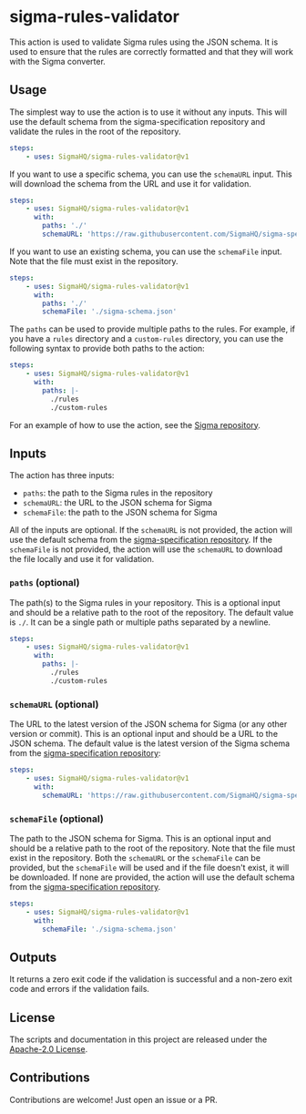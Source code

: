 # sigma-rules-validator

This action is used to validate Sigma rules using the JSON schema. It is used to ensure that the rules are correctly formatted and that they will work with the Sigma converter.

## Usage

The simplest way to use the action is to use it without any inputs. This will use the default schema from the sigma-specification repository and validate the rules in the root of the repository.

```yaml
steps:
    - uses: SigmaHQ/sigma-rules-validator@v1
```

If you want to use a specific schema, you can use the `schemaURL` input. This will download the schema from the URL and use it for validation.

```yaml
steps:
    - uses: SigmaHQ/sigma-rules-validator@v1
      with:
        paths: './'
        schemaURL: 'https://raw.githubusercontent.com/SigmaHQ/sigma-specification/main/sigma-schema.json'
```

If you want to use an existing schema, you can use the `schemaFile` input. Note that the file must exist in the repository.

```yaml
steps:
    - uses: SigmaHQ/sigma-rules-validator@v1
      with:
        paths: './'
        schemaFile: './sigma-schema.json'
```

The `paths` can be used to provide multiple paths to the rules. For example, if you have a `rules` directory and a `custom-rules` directory, you can use the following syntax to provide both paths to the action:

```yaml
steps:
    - uses: SigmaHQ/sigma-rules-validator@v1
      with:
        paths: |-
          ./rules
          ./custom-rules
```

For an example of how to use the action, see the [Sigma repository](https://github.com/SigmaHQ/sigma/blob/master/.github/workflows/sigma-validation.yml).

## Inputs

The action has three inputs:

- `paths`: the path to the Sigma rules in the repository
- `schemaURL`: the URL to the JSON schema for Sigma
- `schemaFile`: the path to the JSON schema for Sigma

All of the inputs are optional. If the `schemaURL` is not provided, the action will use the default schema from the [sigma-specification repository](https://raw.githubusercontent.com/SigmaHQ/sigma-specification/main/sigma-schema.json). If the `schemaFile` is not provided, the action will use the `schemaURL` to download the file locally and use it for validation.

### `paths` (optional)

The path(s) to the Sigma rules in your repository. This is a optional input and should be a relative path to the root of the repository. The default value is `./`. It can be a single path or multiple paths separated by a newline.

```yaml
steps:
    - uses: SigmaHQ/sigma-rules-validator@v1
      with:
        paths: |-
          ./rules
          ./custom-rules
```

### `schemaURL` (optional)

The URL to the latest version of the JSON schema for Sigma (or any other version or commit). This is an optional input and should be a URL to the JSON schema. The default value is the latest version of the Sigma schema from the [sigma-specification repository](https://raw.githubusercontent.com/SigmaHQ/sigma-specification/main/sigma-schema.json):

```yaml
steps:
    - uses: SigmaHQ/sigma-rules-validator@v1
      with:
        schemaURL: 'https://raw.githubusercontent.com/SigmaHQ/sigma-specification/main/sigma-schema.json'
```

### `schemaFile` (optional)

The path to the JSON schema for Sigma. This is an optional input and should be a relative path to the root of the repository. Note that the file must exist in the repository. Both the `schemaURL` or the `schemaFile` can be provided, but the `schemaFile` will be used and if the file doesn't exist, it will be downloaded. If none are provided, the action will use the default schema from the [sigma-specification repository](https://raw.githubusercontent.com/SigmaHQ/sigma-specification/main/sigma-schema.json).

```yaml
steps:
    - uses: SigmaHQ/sigma-rules-validator@v1
      with:
        schemaFile: './sigma-schema.json'
```

## Outputs

It returns a zero exit code if the validation is successful and a non-zero exit code and errors if the validation fails.

## License

The scripts and documentation in this project are released under the [Apache-2.0 License](LICENSE).

## Contributions

Contributions are welcome! Just open an issue or a PR.
